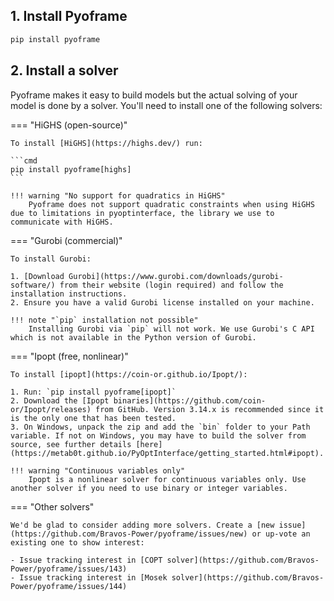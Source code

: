 ## 1. Install Pyoframe

```cmd
pip install pyoframe
```

## 2. Install a solver

Pyoframe makes it easy to build models but the actual solving of your model is done by a solver. You'll need to install one of the following solvers:

=== "HiGHS (open-source)"

    To install [HiGHS](https://highs.dev/) run:

    ```cmd
    pip install pyoframe[highs]
    ```

    !!! warning "No support for quadratics in HiGHS"
        Pyoframe does not support quadratic constraints when using HiGHS due to limitations in pyoptinterface, the library we use to communicate with HiGHS.


=== "Gurobi (commercial)"

    To install Gurobi:

    1. [Download Gurobi](https://www.gurobi.com/downloads/gurobi-software/) from their website (login required) and follow the installation instructions.
    2. Ensure you have a valid Gurobi license installed on your machine.

    !!! note "`pip` installation not possible"
        Installing Gurobi via `pip` will not work. We use Gurobi's C API which is not available in the Python version of Gurobi.

=== "Ipopt (free, nonlinear)"

    To install [ipopt](https://coin-or.github.io/Ipopt/):

    1. Run: `pip install pyoframe[ipopt]`
    2. Download the [Ipopt binaries](https://github.com/coin-or/Ipopt/releases) from GitHub. Version 3.14.x is recommended since it is the only one that has been tested.
    3. On Windows, unpack the zip and add the `bin` folder to your Path variable. If not on Windows, you may have to build the solver from source, see further details [here](https://metab0t.github.io/PyOptInterface/getting_started.html#ipopt).

    !!! warning "Continuous variables only"
        Ipopt is a nonlinear solver for continuous variables only. Use another solver if you need to use binary or integer variables. 

=== "Other solvers"

    We'd be glad to consider adding more solvers. Create a [new issue](https://github.com/Bravos-Power/pyoframe/issues/new) or up-vote an existing one to show interest:

    - Issue tracking interest in [COPT solver](https://github.com/Bravos-Power/pyoframe/issues/143)
    - Issue tracking interest in [Mosek solver](https://github.com/Bravos-Power/pyoframe/issues/144)


